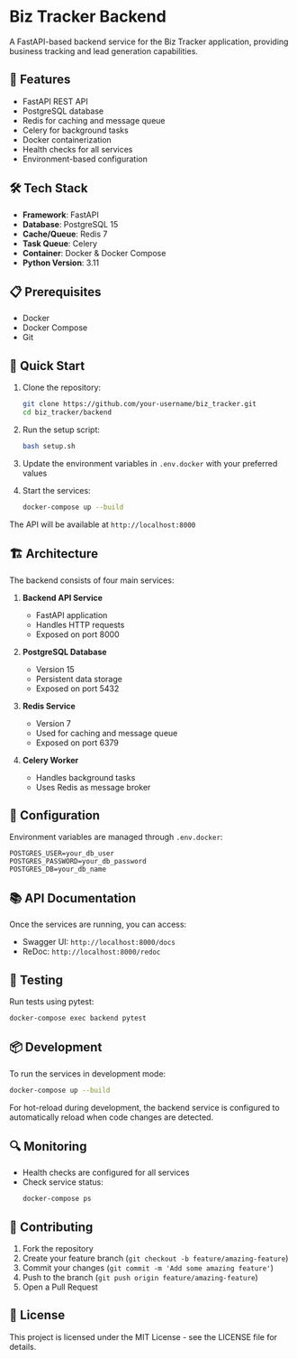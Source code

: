 # Biz Tracker Backend

A FastAPI-based backend service for the Biz Tracker application, providing business tracking and lead generation capabilities.

## 🚀 Features

- FastAPI REST API
- PostgreSQL database
- Redis for caching and message queue
- Celery for background tasks
- Docker containerization
- Health checks for all services
- Environment-based configuration

## 🛠 Tech Stack

- **Framework**: FastAPI
- **Database**: PostgreSQL 15
- **Cache/Queue**: Redis 7
- **Task Queue**: Celery
- **Container**: Docker & Docker Compose
- **Python Version**: 3.11

## 📋 Prerequisites

- Docker
- Docker Compose
- Git

## 🚀 Quick Start

1. Clone the repository:
   ```bash
   git clone https://github.com/your-username/biz_tracker.git
   cd biz_tracker/backend
   ```

2. Run the setup script:
   ```bash
   bash setup.sh
   ```

3. Update the environment variables in `.env.docker` with your preferred values

4. Start the services:
   ```bash
   docker-compose up --build
   ```

The API will be available at `http://localhost:8000`

## 🏗 Architecture

The backend consists of four main services:

1. **Backend API Service**
   - FastAPI application
   - Handles HTTP requests
   - Exposed on port 8000

2. **PostgreSQL Database**
   - Version 15
   - Persistent data storage
   - Exposed on port 5432

3. **Redis Service**
   - Version 7
   - Used for caching and message queue
   - Exposed on port 6379

4. **Celery Worker**
   - Handles background tasks
   - Uses Redis as message broker

## 🔧 Configuration

Environment variables are managed through `.env.docker`:

```env
POSTGRES_USER=your_db_user
POSTGRES_PASSWORD=your_db_password
POSTGRES_DB=your_db_name
```

## 📚 API Documentation

Once the services are running, you can access:
- Swagger UI: `http://localhost:8000/docs`
- ReDoc: `http://localhost:8000/redoc`

## 🧪 Testing

Run tests using pytest:
```bash
docker-compose exec backend pytest
```

## 📦 Development

To run the services in development mode:
```bash
docker-compose up --build
```

For hot-reload during development, the backend service is configured to automatically reload when code changes are detected.

## 🔍 Monitoring

- Health checks are configured for all services
- Check service status:
  ```bash
  docker-compose ps
  ```

## 🤝 Contributing

1. Fork the repository
2. Create your feature branch (`git checkout -b feature/amazing-feature`)
3. Commit your changes (`git commit -m 'Add some amazing feature'`)
4. Push to the branch (`git push origin feature/amazing-feature`)
5. Open a Pull Request

## 📝 License

This project is licensed under the MIT License - see the LICENSE file for details. 